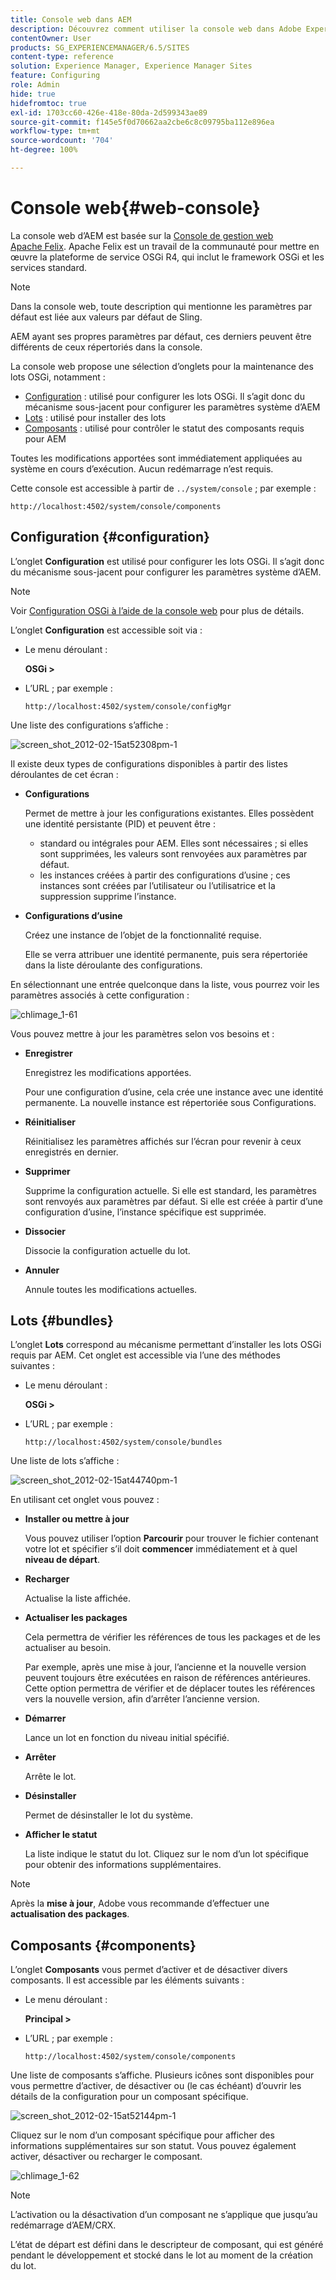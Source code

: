 ```yaml
---
title: Console web dans AEM
description: Découvrez comment utiliser la console web dans Adobe Experience Manager (AEM).
contentOwner: User
products: SG_EXPERIENCEMANAGER/6.5/SITES
content-type: reference
solution: Experience Manager, Experience Manager Sites
feature: Configuring
role: Admin
hide: true
hidefromtoc: true
exl-id: 1703cc60-426e-418e-80da-2d599343ae89
source-git-commit: f145e5f0d70662aa2cbe6c8c09795ba112e896ea
workflow-type: tm+mt
source-wordcount: '704'
ht-degree: 100%

---
```


# Console web{#web-console}

La console web d’AEM est basée sur la [Console de gestion web Apache Felix](https://felix.apache.org/documentation/subprojects/apache-felix-web-console.html). Apache Felix est un travail de la communauté pour mettre en œuvre la plateforme de service OSGi R4, qui inclut le framework OSGi et les services standard.

>[!NOTE]
>
>Dans la console web, toute description qui mentionne les paramètres par défaut est liée aux valeurs par défaut de Sling.
>
>AEM ayant ses propres paramètres par défaut, ces derniers peuvent être différents de ceux répertoriés dans la console.

La console web propose une sélection d’onglets pour la maintenance des lots OSGi, notamment :

* [Configuration](#configuration) : utilisé pour configurer les lots OSGi. Il s’agit donc du mécanisme sous-jacent pour configurer les paramètres système d’AEM
* [Lots](#bundles) : utilisé pour installer des lots
* [Composants](#components) : utilisé pour contrôler le statut des composants requis pour AEM

Toutes les modifications apportées sont immédiatement appliquées au système en cours d’exécution. Aucun redémarrage n’est requis.

Cette console est accessible à partir de `../system/console` ; par exemple :

`http://localhost:4502/system/console/components`

## Configuration {#configuration}

L’onglet **Configuration** est utilisé pour configurer les lots OSGi. Il s’agit donc du mécanisme sous-jacent pour configurer les paramètres système d’AEM.

>[!NOTE]
>
>Voir [Configuration OSGi à l’aide de la console web](/help/sites-deploying/configuring-osgi.md#osgi-configuration-with-the-web-console) pour plus de détails.

L’onglet **Configuration** est accessible soit via :

* Le menu déroulant :

  **OSGi >**

* L’URL ; par exemple :

  `http://localhost:4502/system/console/configMgr`

Une liste des configurations s’affiche :

![screen_shot_2012-02-15at52308pm-1](assets/screen_shot_2012-02-15at52308pm-1.png)

Il existe deux types de configurations disponibles à partir des listes déroulantes de cet écran :

* **Configurations**

  Permet de mettre à jour les configurations existantes. Elles possèdent une identité persistante (PID) et peuvent être :

   * standard ou intégrales pour AEM. Elles sont nécessaires ; si elles sont supprimées, les valeurs sont renvoyées aux paramètres par défaut.
   * les instances créées à partir des configurations d’usine ; ces instances sont créées par l’utilisateur ou l’utilisatrice et la suppression supprime l’instance.

* **Configurations d’usine**

  Créez une instance de l’objet de la fonctionnalité requise.

  Elle se verra attribuer une identité permanente, puis sera répertoriée dans la liste déroulante des configurations.

En sélectionnant une entrée quelconque dans la liste, vous pourrez voir les paramètres associés à cette configuration :

![chlimage_1-61](assets/chlimage_1-61.png)

Vous pouvez mettre à jour les paramètres selon vos besoins et : 

* **Enregistrer**

  Enregistrez les modifications apportées.

  Pour une configuration d’usine, cela crée une instance avec une identité permanente. La nouvelle instance est répertoriée sous Configurations.

* **Réinitialiser**

  Réinitialisez les paramètres affichés sur l’écran pour revenir à ceux enregistrés en dernier.

* **Supprimer**

  Supprime la configuration actuelle. Si elle est standard, les paramètres sont renvoyés aux paramètres par défaut. Si elle est créée à partir d’une configuration d’usine, l’instance spécifique est supprimée.

* **Dissocier**

  Dissocie la configuration actuelle du lot.

* **Annuler**

  Annule toutes les modifications actuelles.

## Lots {#bundles}

L’onglet **Lots** correspond au mécanisme permettant d’installer les lots OSGi requis par AEM. Cet onglet est accessible via l’une des méthodes suivantes : 

* Le menu déroulant :

  **OSGi >**

* L’URL ; par exemple :

  `http://localhost:4502/system/console/bundles`

Une liste de lots s’affiche :

![screen_shot_2012-02-15at44740pm-1](assets/screen_shot_2012-02-15at44740pm-1.png)

En utilisant cet onglet vous pouvez :

* **Installer ou mettre à jour**

  Vous pouvez utiliser l’option **Parcourir** pour trouver le fichier contenant votre lot et spécifier s’il doit **commencer** immédiatement et à quel **niveau de départ**.

* **Recharger**

  Actualise la liste affichée.

* **Actualiser les packages**

  Cela permettra de vérifier les références de tous les packages et de les actualiser au besoin.

  Par exemple, après une mise à jour, l’ancienne et la nouvelle version peuvent toujours être exécutées en raison de références antérieures. Cette option permettra de vérifier et de déplacer toutes les références vers la nouvelle version, afin d’arrêter l’ancienne version.

* **Démarrer**

  Lance un lot en fonction du niveau initial spécifié.

* **Arrêter**

  Arrête le lot.

* **Désinstaller**

  Permet de désinstaller le lot du système.

* **Afficher le statut**

  La liste indique le statut du lot. Cliquez sur le nom d’un lot spécifique pour obtenir des informations supplémentaires.

>[!NOTE]
>
>Après la **mise à jour**, Adobe vous recommande d’effectuer une **actualisation des packages**.

## Composants {#components}

L’onglet **Composants** vous permet d’activer et de désactiver divers composants. Il est accessible par les éléments suivants :

* Le menu déroulant :

  **Principal >**

* L’URL ; par exemple :

  `http://localhost:4502/system/console/components`

Une liste de composants s’affiche. Plusieurs icônes sont disponibles pour vous permettre d’activer, de désactiver ou (le cas échéant) d’ouvrir les détails de la configuration pour un composant spécifique.

![screen_shot_2012-02-15at52144pm-1](assets/screen_shot_2012-02-15at52144pm-1.png)

Cliquez sur le nom d’un composant spécifique pour afficher des informations supplémentaires sur son statut. Vous pouvez également activer, désactiver ou recharger le composant.

![chlimage_1-62](assets/chlimage_1-62.png)

>[!NOTE]
>
>L’activation ou la désactivation d’un composant ne s’applique que jusqu’au redémarrage d’AEM/CRX.
>
>L’état de départ est défini dans le descripteur de composant, qui est généré pendant le développement et stocké dans le lot au moment de la création du lot.
